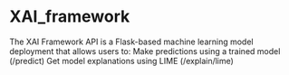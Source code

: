 # XAI_framework
The XAI Framework API is a Flask-based machine learning model deployment that allows users to:  Make predictions using a trained model (/predict) Get model explanations using LIME (/explain/lime)
